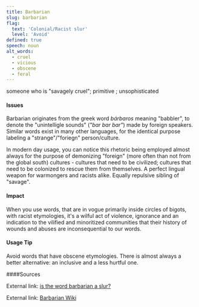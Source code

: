 ```yaml
---
title: Barbarian
slug: barbarian
flag:
  text: 'Colonial/Racist slur'
  level: 'Avoid'
defined: true
speech: noun
alt_words:
  - cruel
  - vicious
  - obscene
  - feral
---
```

someone who is "savagely cruel"; primitive ; unsophisticated


#### Issues

Barbarian originates from the greek word *bárbaros* meaning "babbler", to denote the "unintelligle sounds" (_"bar bar bar"_) made by foreign speakers.
Similar words exist in many other languages, for the identical purpose labeling a "strange"/"foriegn" person/culture. 

In modern day usage, you can notice this rhetoric being employed almost always for the purpose of demonizing "foreign" (more often than not from the global south) cultures - cultures that need to be civilized;
cultures that need to be colonized to rescue them from themselves. A perfect lingual weapon for warmongers and racists alike. Equally repulsive sibling of "savage". 

#### Impact

When you use words, that are in vogue primarily inside circles of bigots, with racist etymologies, it's a wilful act of violence, ignorance and an indication to the vilified and minoritized communities that their history of wounds and abuses are inconsequential to our words. 

#### Usage Tip

Avoid words that have obscene etymologies. There is almost always a better alternative: an inclusive and a less hurtful one. 

####Sources

External link: [is the word barbarian a slur?](https://seetobehumanityearth.wordpress.com/2015/07/16/is-the-term-barbarian-a-slur/)

External link: [Barbarian Wiki](https://en.wikipedia.org/wiki/Barbarian)
```
